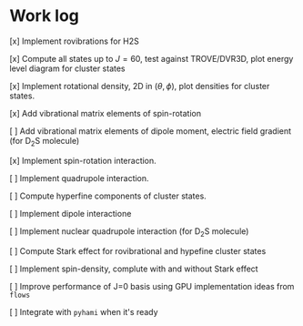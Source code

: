 # Work log

[x] Implement rovibrations for H2S

[x] Compute all states up to $J=60$, test against TROVE/DVR3D, plot energy level diagram for cluster states

[x] Implement rotational density, 2D in $(\theta,\phi)$, plot densities for cluster states.

[x] Add vibrational matrix elements of spin-rotation

[ ] Add vibrational matrix elements of dipole moment, electric field gradient (for $\text{D}_2\text{S}$ molecule)

[x] Implement spin-rotation interaction.

[ ] Implement quadrupole interaction.

[ ] Compute hyperfine components of cluster states.

[ ] Implement dipole interactione

[ ] Implement nuclear quadrupole interaction (for $\text{D}_2\text{S}$ molecule)

[ ] Compute Stark effect for rovibrational and hypefine cluster states

[ ] Implement spin-density, complute with and without Stark effect

[ ] Improve performance of J=0 basis using GPU implementation ideas from `flows`

[ ] Integrate with `pyhami` when it's ready
